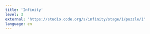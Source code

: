 ```yaml
---
title: 'Infinity'
level: 3
external: 'https://studio.code.org/s/infinity/stage/1/puzzle/1'
language: en
---
```

